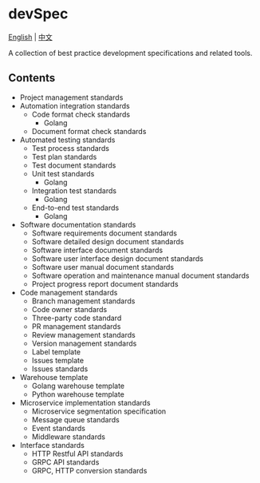 # devSpec
[English](README.md) | [中文](README-zh.md)

A collection of best practice development specifications and related tools.

## Contents

* Project management standards
* Automation integration standards
    * Code format check standards
        * Golang
    * Document format check standards
* Automated testing standards
    * Test process standards
    * Test plan standards
    * Test document standards
    * Unit test standards
        * Golang
    * Integration test standards
        * Golang
    * End-to-end test standards
        * Golang
* Software documentation standards
    * Software requirements document standards
    * Software detailed design document standards
    * Software interface document standards
    * Software user interface design document standards
    * Software user manual document standards
    * Software operation and maintenance manual document standards
    * Project progress report document standards
* Code management standards
    * Branch management standards
    * Code owner standards
    * Three-party code standard
    * PR management standards
    * Review management standards
    * Version management standards
    * Label template
    * Issues template
    * Issues standards
* Warehouse template
    * Golang warehouse template
    * Python warehouse template
* Microservice implementation standards
    * Microservice segmentation specification
    * Message queue standards
    * Event standards
    * Middleware standards
* Interface standards
    * HTTP Restful API standards
    * GRPC API standards
    * GRPC, HTTP conversion standards